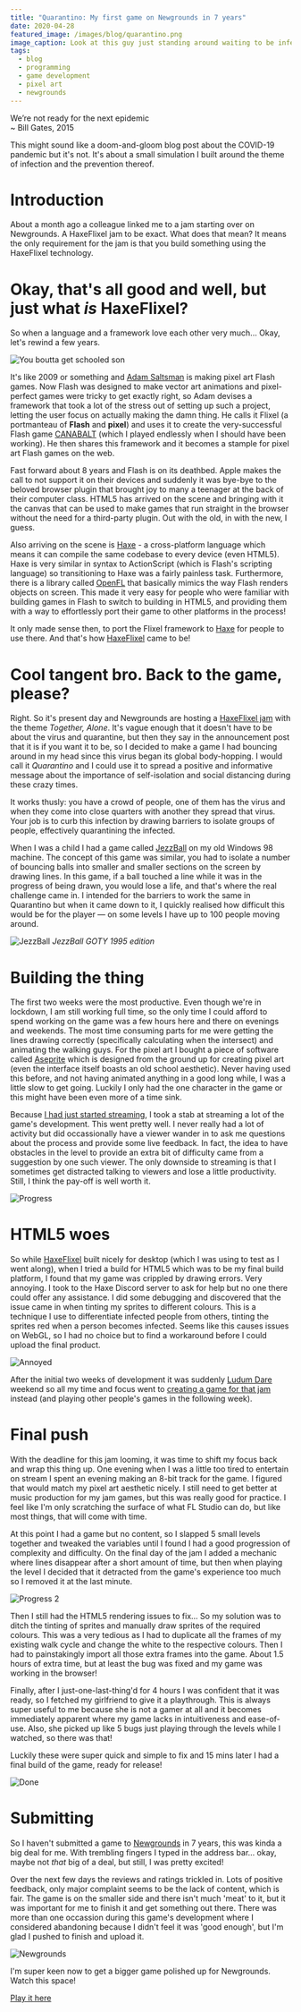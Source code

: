 ```yaml
---
title: "Quarantino: My first game on Newgrounds in 7 years"
date: 2020-04-28
featured_image: /images/blog/quarantino.png
image_caption: Look at this guy just standing around waiting to be infected
tags:
  - blog
  - programming
  - game development
  - pixel art
  - newgrounds
---
```


We’re not ready for the next epidemic  
~ Bill Gates, 2015

This might sound like a doom-and-gloom blog post about the COVID-19 pandemic but it's not. It's about a small simulation I built around the theme of infection and the prevention thereof.

# Introduction

About a month ago a colleague linked me to a jam starting over on Newgrounds. A HaxeFlixel jam to be exact. What does that mean? It means the only requirement for the jam is that you build something using the HaxeFlixel technology.

# Okay, that's all good and well, but just what *is* HaxeFlixel?

So when a language and a framework love each other very much... Okay, let's rewind a few years.

![You boutta get schooled son](https://media1.tenor.com/images/5b04f7e51bd8659b985b8aa4f86ffedc/tenor.gif?itemid=4458347)

It's like 2009 or something and [Adam Saltsman](http://adamatomic.com/) is making pixel art Flash games. Now Flash was designed to make vector art animations and pixel-perfect games were tricky to get exactly right, so Adam devises a framework that took a lot of the stress out of setting up such a project, letting the user focus on actually making the damn thing. He calls it Flixel (a portmanteau of **Flash** and **pixel**) and uses it to create the very-successful Flash game [CANABALT](https://www.newgrounds.com/portal/view/510303) (which I played endlessly when I should have been working). He then shares this framework and it becomes a stample for pixel art Flash games on the web.

Fast forward about 8 years and Flash is on its deathbed. Apple makes the call to not support it on their devices and suddenly it was bye-bye to the beloved browser plugin that brought joy to many a teenager at the back of their computer class. HTML5 has arrived on the scene and bringing with it the canvas that can be used to make games that run straight in the browser without the need for a third-party plugin. Out with the old, in with the new, I guess.

Also arriving on the scene is [Haxe](http://haxe.org/) - a cross-platform language which means it can compile the same codebase to every device (even HTML5). Haxe is very similar in syntax to ActionScript (which is Flash's scripting language) so transitioning to Haxe was a fairly painless task. Furthermore, there is a library called [OpenFL](https://github.com/openfl) that basically mimics the way Flash renders objects on screen. This made it very easy for people who were familiar with building games in Flash to switch to building in HTML5, and providing them with a way to effortlessly port their game to other platforms in the process!

It only made sense then, to port the Flixel framework to [Haxe](http://haxe.org/) for people to use there. And that's how [HaxeFlixel](https://haxeflixel.com/) came to be!

# Cool tangent bro. Back to the game, please?

Right. So it's present day and Newgrounds are hosting a [HaxeFlixel jam](https://www.newgrounds.com/bbs/topic/1450269) with the theme *Together, Alone*. It's vague enough that it doesn't have to be about the virus and quarantine, but then they say in the announcement post that it is if you want it to be, so I decided to make a game I had bouncing around in my head since this virus began its global body-hopping. I would call it *Quarantino* and I could use it to spread a positive and informative message about the importance of self-isolation and social distancing during these crazy times.

It works thusly: you have a crowd of people, one of them has the virus and when they come into close quarters with another they spread that virus. Your job is to curb this infection by drawing barriers to isolate groups of people, effectively quarantining the infected.

When I was a child I had a game called [JezzBall](https://en.wikipedia.org/wiki/JezzBall) on my old Windows 98 machine. The concept of this game was similar, you had to isolate a number of bouncing balls into smaller and smaller sections on the screen by drawing lines. In this game, if a ball touched a line while it was in the progress of being drawn, you would lose a life, and that's where the real challenge came in. I intended for the barriers to work the same in Quarantino but when it came down to it, I quickly realised how difficult this would be for the player — on some levels I have up to 100 people moving around.

![JezzBall](https://media.giphy.com/media/zjGwLfNneurfy/giphy.gif)
*JezzBall GOTY 1995 edition*

# Building the thing

The first two weeks were the most productive. Even though we're in lockdown, I am still working full time, so the only time I could afford to spend working on the game was a few hours here and there on evenings and weekends. The most time consuming parts for me were getting the lines drawing correctly (specifically calculating when the intersect) and animating the walking guys. For the pixel art I bought a piece of software called [Aseprite](https://www.aseprite.org/) which is designed from the ground up for creating pixel art (even the interface itself boasts an old school aesthetic). Never having used this before, and not having animated anything in a good long while, I was a little slow to get going. Luckily I only had the one character in the game or this might have been even more of a time sink.

Because [I had just started streaming](/blog/hello-twitch), I took a stab at streaming a lot of the game's development. This went pretty well. I never really had a lot of activity but did occassionally have a viewer wander in to ask me questions about the process and provide some live feedback. In fact, the idea to have obstacles in the level to provide an extra bit of difficulty came from a suggestion by one such viewer. The only downside to streaming is that I sometimes get distracted talking to viewers and lose a little productivity. Still, I think the pay-off is well worth it.

![Progress](/images/blog/quarantino1.gif)

# HTML5 woes

So while [HaxeFlixel](https://haxeflixel.com/) built nicely for desktop (which I was using to test as I went along), when I tried a build for HTML5 which was to be my final build platform, I found that my game was crippled by drawing errors. Very annoying. I took to the Haxe Discord server to ask for help but no one there could offer any assistance. I did some debugging and discovered that the issue came in when tinting my sprites to different colours. This is a technique I use to differentiate infected people from others, tinting the sprites red when a person becomes infected. Seems like this causes issues on WebGL, so I had no choice but to find a workaround before I could upload the final product.

![Annoyed](https://media.tenor.com/images/55998b2722e985c40443eae54ef7c03e/tenor.gif)

After the initial two weeks of development it was suddenly [Ludum Dare](https://ldjam.com) weekend so all my time and focus went to [creating a game for that jam](/blog/ludum-dare-46) instead (and playing other people's games in the following week).

# Final push

With the deadline for this jam looming, it was time to shift my focus back and wrap this thing up. One evening when I was a little too tired to entertain on stream I spent an evening making an 8-bit track for the game. I figured that would match my pixel art aesthetic nicely. I still need to get better at music production for my jam games, but this was really good for practice. I feel like I'm only scratching the surface of what FL Studio can do, but like most things, that will come with time.

At this point I had a game but no content, so I slapped 5 small levels together and tweaked the variables until I found I had a good progression of complexity and difficulty. On the final day of the jam I added a mechanic where lines disappear after a short amount of time, but then when playing the level I decided that it detracted from the game's experience too much so I removed it at the last minute.

![Progress 2](/images/blog/quarantino2.gif)

Then I still had the HTML5 rendering issues to fix... So my solution was to ditch the tinting of sprites and manually draw sprites of the required colours. This was a very tedious as I had to duplicate all the frames of my existing walk cycle and change the white to the respective colours. Then I had to painstakingly import all those extra frames into the game. About 1.5 hours of extra time, but at least the bug was fixed and my game was working in the browser!

Finally, after I just-one-last-thing'd for 4 hours I was confident that it was ready, so I fetched my girlfriend to give it a playthrough. This is always super useful to me because she is not a gamer at all and it becomes immediately apparent where my game lacks in intuitiveness and ease-of-use. Also, she picked up like 5 bugs just playing through the levels while I watched, so there was that!

Luckily these were super quick and simple to fix and 15 mins later I had a final build of the game, ready for release!

![Done](https://media1.tenor.com/images/136d01bc682dcbc7b4963fd81f8ec57f/tenor.gif)

# Submitting

So I haven't submitted a game to [Newgrounds](https://www.newgrounds.com) in 7 years, this was kinda a big deal for me. With trembling fingers I typed in the address bar... okay, maybe not *that* big of a deal, but still, I was pretty excited! 

Over the next few days the reviews and ratings trickled in. Lots of positive feedback, only major complaint seems to be the lack of content, which is fair. The game is on the smaller side and there isn't much 'meat' to it, but it was important for me to finish it and get something out there. There was more than one occassion during this game's development where I considered abandoning because I didn't feel it was 'good enough', but I'm glad I pushed to finish and upload it.

![Newgrounds](/images/blog/ng-banner.jpg)

I'm super keen now to get a bigger game polished up for Newgrounds. Watch this space!

[Play it here](https://www.newgrounds.com/portal/view/753674)
